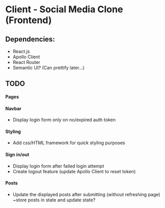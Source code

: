 # Client - Social Media Clone (Frontend)

## Dependencies:

- React.js
- Apollo Client
- React Router
- Semantic UI? (Can prettify later...)

## TODO

#### Pages

#### Navbar

- Display login form only on no/expired auth token

#### Styling

- Add css/HTML framework for quick styling purposes

#### Sign in/out

- Display login form after failed login attempt
- Create logout feature (update Apollo Client to reset token)

#### Posts

- Update the displayed posts after submitting (without refreshing page) ~store posts in state and update state?
